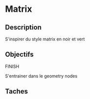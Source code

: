 # Matrix 

## Description

S'inspirer du style matrix en noir et vert

## Objectifs

FINISH

S'entrainer dans le geometry nodes

## Taches